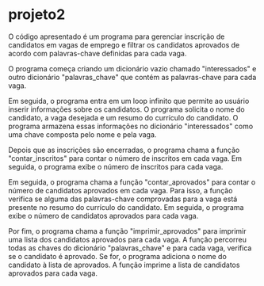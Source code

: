# projeto2
O código apresentado é um programa para gerenciar inscrição de candidatos em vagas de emprego e filtrar os candidatos aprovados de acordo com palavras-chave definidas para cada vaga.

O programa começa criando um dicionário vazio chamado "interessados" e outro dicionário "palavras_chave" que contém as palavras-chave para cada vaga.

Em seguida, o programa entra em um loop infinito que permite ao usuário inserir informações sobre os candidatos. O programa solicita o nome do candidato, a vaga desejada e um resumo do currículo do candidato. O programa armazena essas informações no dicionário "interessados" como uma chave composta pelo nome e pela vaga.

Depois que as inscrições são encerradas, o programa chama a função "contar_inscritos" para contar o número de inscritos em cada vaga. Em seguida, o programa exibe o número de inscritos para cada vaga.

Em seguida, o programa chama a função "contar_aprovados" para contar o número de candidatos aprovados em cada vaga. Para isso, a função verifica se alguma das palavras-chave comprovadas para a vaga está presente no resumo do currículo do candidato. Em seguida, o programa exibe o número de candidatos aprovados para cada vaga.

Por fim, o programa chama a função "imprimir_aprovados" para imprimir uma lista dos candidatos aprovados para cada vaga. A função percorreu todas as chaves do dicionário "palavras_chave" e para cada vaga, verifica se o candidato é aprovado. Se for, o programa adiciona o nome do candidato à lista de aprovados. A função imprime a lista de candidatos aprovados para cada vaga.
